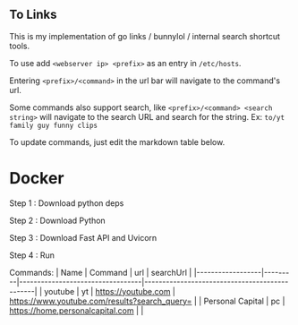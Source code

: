 ## To Links ##

This is my implementation of go links / bunnylol / internal search shortcut tools.

To use add `<webserver ip> <prefix>` as an entry in `/etc/hosts`.

Entering `<prefix>/<command>` in the url bar will navigate to the command's url.

Some commands also support search, like `<prefix>/<command> <search string>` will navigate to the search URL and search for the string. Ex: `to/yt family guy funny clips`

To update commands, just edit the markdown table below.

# Docker #

Step 1 : Download python deps

Step 2 : Download Python

Step 3 : Download Fast API and Uvicorn

Step 4 : Run

Commands:
| Name             | Command | url                              | searchUrl                                     |
|------------------|---------|----------------------------------|-----------------------------------------------|
| youtube          | yt      | https://youtube.com              | https://www.youtube.com/results?search_query= |
| Personal Capital | pc      | https://home.personalcapital.com |                                               |